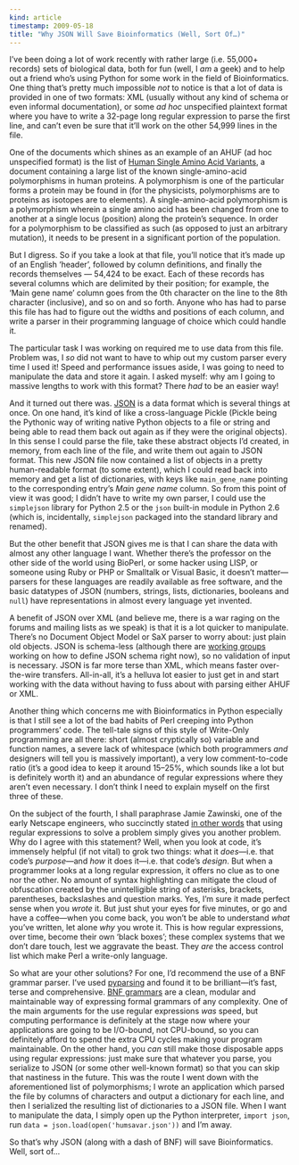```yaml
--- 
kind: article
timestamp: 2009-05-18
title: "Why JSON Will Save Bioinformatics (Well, Sort Of…)"
---
```


I’ve been doing a lot of work recently with rather large (i.e. 55,000+ records)
sets of biological data, both for fun (well, I *am* a geek) and to help out a
friend who’s using Python for some work in the field of Bioinformatics. One
thing that’s pretty much impossible *not* to notice is that a lot of data is
provided in one of two formats: XML (usually without any kind of schema or even
informal documentation), or some *ad hoc* unspecified plaintext format where you
have to write a 32-page long regular expression to parse the first line, and
can’t even be sure that it’ll work on the other 54,999 lines in the file.

One of the documents which shines as an example of an AHUF (ad hoc unspecified
format) is the list of
[Human Single Amino Acid Variants](http://www.expasy.ch/cgi-bin/lists?humsavar.txt),
a document containing a large list of the known single-amino-acid polymorphisms
in human proteins. A polymorphism is one of the particular forms a protein may
be found in (for the physicists, polymorphisms are to proteins as isotopes are
to elements). A single-amino-acid polymorphism is a polymorphism wherein a
single amino acid has been changed from one to another at a single locus
(position) along the protein’s sequence. In order for a polymorphism to be
classified as such (as opposed to just an arbitrary mutation), it needs to be
present in a significant portion of the population.

But I digress. So if you take a look at that file, you’ll notice that it’s made
up of an English ‘header’, followed by column definitions, and finally the
records themselves — 54,424 to be exact. Each of these records has several
columns which are delimited by their position; for example, the ‘Main gene name’
column goes from the 0th character on the line to the 8th character (inclusive),
and so on and so forth. Anyone who has had to parse this file has had to figure
out the widths and positions of each column, and write a parser in their
programming language of choice which could handle it.

The particular task I was working on required me to use data from this file.
Problem was, I *so* did not want to have to whip out my custom parser every time
I used it! Speed and performance issues aside, I was going to need to manipulate
the data and store it again. I asked myself: why am I going to massive lengths
to work with this format? There *had* to be an easier way!

And it turned out there was. [JSON](http://json.org) is a data format which is
several things at once. On one hand, it’s kind of like a cross-language Pickle
(Pickle being the Pythonic way of writing native Python objects to a file or
string and being able to read them back out again as if they were the original
objects). In this sense I could parse the file, take these abstract objects I’d
created, in memory, from each line of the file, and write them out again to JSON
format. This new JSON file now contained a list of objects in a pretty
human-readable format (to some extent), which I could read back into memory and
get a list of dictionaries, with keys like `main_gene_name` pointing to the
corresponding entry’s *Main gene name* column. So from this point of view it was
good; I didn’t have to write my own parser, I could use the `simplejson` library
for Python 2.5 or the `json` built-in module in Python 2.6 (which is,
incidentally, `simplejson` packaged into the standard library and renamed).

But the other benefit that JSON gives me is that I can share the data with
almost any other language I want. Whether there’s the professor on the other
side of the world using BioPerl, or some hacker using LISP, or someone using
Ruby or PHP or Smalltalk or Visual Basic, it doesn’t matter—parsers for these
languages are readily available as free software, and the basic datatypes of
JSON (numbers, strings, lists, dictionaries, booleans and `null`) have
representations in almost every language yet invented.

A benefit of JSON over XML (and believe me, there is a war raging on the forums
and mailing lists as we speak) is that it is a lot quicker to manipulate.
There’s no Document Object Model or SaX parser to worry about: just plain old
objects. JSON is schema-less (although there are
[working groups](http://www.json.com/json-schema-proposal/) working on how to
define JSON schema right now), so no validation of input is necessary. JSON is
far more terse than XML, which means faster over-the-wire transfers. All-in-all,
it’s a helluva lot easier to just get in and start working with the data without
having to fuss about with parsing either AHUF or XML.

Another thing which concerns me with Bioinformatics in Python especially is that
I still see a lot of the bad habits of Perl creeping into Python programmers’
code. The tell-tale signs of this style of Write-Only programming are all there:
short (almost cryptically so) variable and function names, a severe lack of
whitespace (which both programmers *and* designers will tell you is massively
important), a very low comment-to-code ratio (it’s a good idea to keep it around
15–25%, which sounds like a lot but is definitely worth it) and an abundance of
regular expressions where they aren’t even necessary. I don’t think I need to
explain myself on the first three of these.

On the subject of the fourth, I shall paraphrase Jamie Zawinski, one of the
early Netscape engineers, who succinctly stated
[in other words](http://regex.info/blog/2006-09-15/247) that using regular
expressions to solve a problem simply gives you another problem. Why do I agree
with this statement? Well, when you look at code, it’s immensely helpful (if not
vital) to grok two things: what it *does*—i.e. that code’s *purpose*—and *how*
it does it—i.e. that code’s *design*. But when a programmer looks at a long
regular expression, it offers no clue as to one nor the other. No amount of
syntax highlighting can mitigate the cloud of obfuscation created by the
unintelligible string of asterisks, brackets, parentheses, backslashes and
question marks. Yes, I’m sure it made perfect sense when you *wrote* it. But
just shut your eyes for five minutes, or go and have a coffee—when you come
back, you won’t be able to understand *what* you’ve written, let alone *why* you
wrote it. This is how regular expressions, over time, become their own ‘black
boxes’; these complex systems that we don’t dare touch, lest we aggravate the
beast. They *are* the access control list which make Perl a write-only language.

So what are your other solutions? For one, I’d recommend the use of a BNF
grammar parser. I’ve used [pyparsing](http://pyparsing.wikispaces.com/) and
found it to be brilliant—it’s fast, terse and comprehensive.
[BNF grammars](http://en.wikipedia.org/wiki/Backus–Naur_form) are a clean,
modular and maintainable way of expressing formal grammars of any complexity.
One of the main arguments for the use regular expressions *was* speed, but
computing performance is definitely at the stage now where your applications are
going to be I/O-bound, not CPU-bound, so you can definitely afford to spend the
extra CPU cycles making your program maintainable. On the other hand, you *can*
still make those disposable apps using regular expressions: just make sure that
whatever you parse, you serialize to JSON (or some other well-known format) so
that you can skip that nastiness in the future. This was the route I went down
with the aforementioned list of polymorphisms; I wrote an application which
parsed the file by columns of characters and output a dictionary for each line,
and then I serialized the resulting list of dictionaries to a JSON file. When I
want to manipulate the data, I simply open up the Python interpreter, `import
json`, run `data = json.load(open('humsavar.json'))` and I’m away.

So that’s why JSON (along with a dash of BNF) will save Bioinformatics. Well,
sort of…

